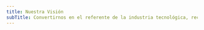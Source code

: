 ```yaml
---
title: Nuestra Visión
subTitle: Convertirnos en el referente de la industria tecnológica, reconocidos por nuestra capacidad para crear soluciones digitales a medida que superen las expectativas de nuestros clientes.
---
```


